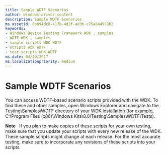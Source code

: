 ```yaml
---
title: Sample WDTF Scenarios
author: windows-driver-content
description: Sample WDTF Scenarios
ms.assetid: 6b894dc8-417b-4d2f-ad3b-c75a844953b2
keywords:
- Windows Device Testing Framework WDK , samples
- WDTF WDK , samples
- sample scripts WDK WDTF
- scripts WDK WDTF
- test scripts WDK WDTF
ms.date: 04/20/2017
ms.localizationpriority: medium
---
```


# Sample WDTF Scenarios


You can access WDTF-based scenario scripts provided with the WDK. To find these and other samples, open Windows Explorer and navigate to the Testing\\Samples\\WDTF directory of your WDK installation (for example, C:\\Program Files (x86)\\Windows Kits\\8.0\\Testing\\Samples\\WDTF\\Tests).

**Note**   If you plan to make copies of these scripts for your own testing, make sure that you update your scripts with every new release of the WDK. These sample scripts might change at each release. For the most accurate testing, make sure to incorporate any revisions of these scripts into your scripts.

 

 

 




